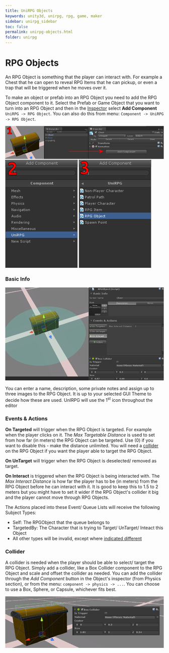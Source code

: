 ```yaml
---
title: UniRPG Objects
keywords: unity3d, unirpg, rpg, game, maker
sidebar: unirpg_sidebar
toc: false
permalink: unirpg-objects.html
folder: unirpg
---
```


RPG Objects
===========

An RPG Object is something that the player can interact with. For example a Chest that he can open to reveal RPG Items that he can pickup, or even a trap that will be triggered when he moves over it.

To make an object or prefab into an RPG Object you need to add the RPG Object component to it. Select the Prefab or Game Object that you want to turn into an RPG Object and then in the [Inspector](http://unity3d.com/learn/tutorials/modules/beginner/editor/the-inspector) select **Add Component** `UniRPG -> RPG Object`. You can also do this from menu: `Component -> UniRPG -> RPG Object`.

![](/img/unirpg/object/win1.png)
![](/img/unirpg/object/win2.png)
![](/img/unirpg/object/win3.png)

### Basic Info ### 

![](/img/unirpg/object/win4.png)

You can enter a name, description, some private notes and assign up to three images to the RPG Object. It is up to your selected GUI Theme to decide how these are used. UnIRPG will use the 1<sup>st</sup> icon throughout the editor

### Events & Actions ### 

**On Targeted** will trigger when the RPG Object is targeted. For example when the player clicks on it. The *Max Targetable Distance* is used to set from how far (in meters) the RPG Object can be targeted. Use (0) if you want to disable this - make the distance unlimited. You will need a [collider](#collider) on the RPG Object if you want the player able to target the RPG Object.

**On UnTarget** will trigger when the RPG Object is deselected/ removed as target.

**On Interact** is triggered when the RPG Object is being interacted with. The *Max Interact Distance* is how far the player has to be (in meters) from the RPG Object before he can interact with it. It is good to keep this to 1.5 to 2 meters but you might have to set it wider if the RPG Object's collider it big and the player cannot move through RPG Objects.

The Actions placed into these Event/ Queue Lists will receive the following Subject Types:

- Self: The RPGObject that the queue belongs to
- TargetedBy: The Character that is trying to Target/ UnTarget/ Inteact this Object
- All other types will be invalid, except where [indicated different](actions.html)

### Collider ### 

A collider is needed when the player should be able to select/ target the RPG Object. Simply add a collider, like a Box Collider component to the RPG Object and scale and offset the collider as needed. You can add the collider through the *Add Component* button in the Object's inspector (from Physics section), or from the menu: `component -> physics -> ...`. You can choose to use a Box, Sphere, or Capsule, whichever fits best.

![](/img/unirpg/object/win5.png)
